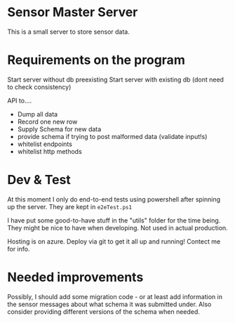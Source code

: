 # Sensor Master Server

This is a small server to store sensor data.

# Requirements on the program

Start server without db preexisting
Start server with existing db (dont need to check consistency)


API to....
- Dump all data
- Record one new row
- Supply Schema for new data
- provide schema if trying to post malformed data (validate input!s)
- whitelist endpoints
- whitelist http methods

# Dev & Test

At this moment I only do end-to-end tests using powershell after spinning up the server.
They are kept in `e2eTest.ps1`

I have put some good-to-have stuff in the "utils" folder for the time being. They might be nice to have when developing. Not used in actual production.

Hosting is on azure. Deploy via git to get it all up and running! Contect me for info.

# Needed improvements

Possibly, I should add some migration code - or at least add information in the sensor messages about what schema it was submitted under. Also consider providing different versions of the schema when needed.
